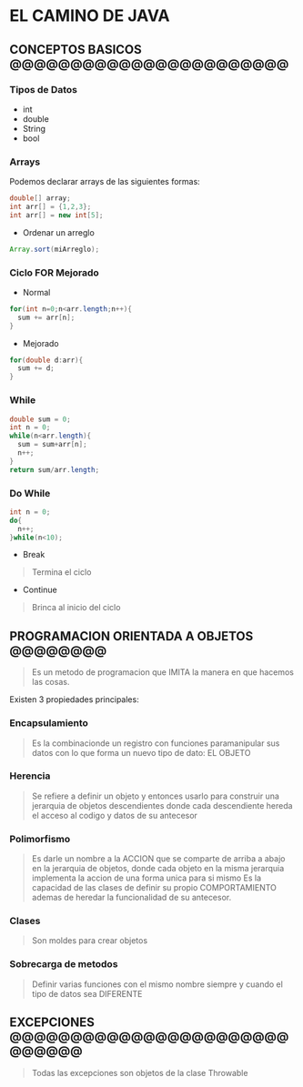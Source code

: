 # EL CAMINO DE JAVA

## CONCEPTOS BASICOS @@@@@@@@@@@@@@@@@@@@@@@

### Tipos de Datos

* int
* double
* String
* bool


### Arrays

Podemos declarar arrays de las siguientes formas: <br/>

```java
double[] array;
int arr[] = {1,2,3};
int arr[] = new int[5];
```

* Ordenar un arreglo

```java
Array.sort(miArreglo);
```

### Ciclo FOR Mejorado

* Normal

```java
for(int n=0;n<arr.length;n++){
  sum += arr[n];
}
```

* Mejorado

```java
for(double d:arr){
  sum += d;
}
```

### While

```java
double sum = 0;
int n = 0;
while(n<arr.length){
  sum = sum+arr[n];
  n++;
}
return sum/arr.length;
```

### Do While

```java
int n = 0;
do{
  n++;
}while(n<10);
```

* Break
> Termina el ciclo 

* Continue
> Brinca al inicio del ciclo


## PROGRAMACION ORIENTADA A OBJETOS @@@@@@@@

> Es un metodo de programacion que IMITA la manera en que
> hacemos las cosas.

Existen 3 propiedades principales: <br/>

### Encapsulamiento
> Es la combinacionde un registro
> con funciones paramanipular sus datos
> con lo que forma un nuevo tipo de dato: EL OBJETO

### Herencia
> Se refiere a definir un objeto y entonces usarlo para
> construir una jerarquia de objetos descendientes
> donde cada descendiente hereda el acceso al codigo y datos
> de su antecesor

### Polimorfismo
> Es darle un nombre a la ACCION que se comparte
> de arriba a abajo en la jerarquia de objetos,
> donde cada objeto en la misma jerarquia
> implementa la accion de una forma unica para si mismo
> Es la capacidad de las clases de definir su propio COMPORTAMIENTO
> ademas de heredar la funcionalidad de su antecesor.


### Clases

> Son moldes para crear objetos



### Sobrecarga de metodos

> Definir varias funciones con el mismo nombre
> siempre y cuando el tipo de datos sea DIFERENTE



## EXCEPCIONES @@@@@@@@@@@@@@@@@@@@@@@@@@@@@

> Todas las excepciones son objetos de la clase Throwable